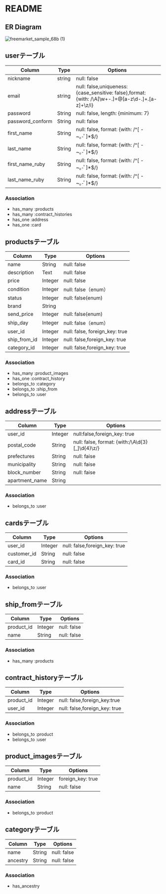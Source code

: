 # README

## ER Diagram

![freemarket_sample_68b (1)](https://user-images.githubusercontent.com/58249300/74335932-9ff70300-4de0-11ea-9829-85890e87775a.png)



## userテーブル
|Column|Type|Options|
|------|----|-------|
|nickname|string|null: false|
|email|string|null: false,uniqueness:{case_sensitive: false},format: {with: /\A[\w+\-.]+@[a-z\d\-.]+\.[a-z]+\z/i}|
|password|String|null: false, length: {minimum: 7}|
|password_conform|String|null: false|
|first_name|String|null: false, format: {with: /^[ -~｡-ﾟ]*$/}|
|last_name|String|null: false, format: {with: /^[ -~｡-ﾟ]*$/}|
|first_name_ruby|String|null: false, format: {with: /^[ -~｡-ﾟ]*$/}|
|last_name_ruby|String|null: false, format: {with: /^[ -~｡-ﾟ]*$/}|

### Association
- has_many :products
- has_many :contract_histories
- has_one  :address
- has_one  :card



## productsテーブル
|Column|Type|Options|
|------|----|-------|
|name|String|null: false|
|description|Text|null: false|
|price|Integer|null: false|
|condition|Integer|null: false（enum）|
|status|Integer|null: false(enum)|
|brand|String|
|send_price|Integer|null: false(enum)|
|ship_day|Integer|null: false（enum）|
|user_id|Integer|null: false, foreign_key: true|
|ship_from_id|Integer|null: false,foreign_key: true|
|category_id|Integer|null: false,foreign_key: true|

### Association
- has_many :product_images
- has_one  :contract_history
- belongs_to :category
- belongs_to :ship_from
- belongs_to :user



## addressテーブル
|Column|Type|Options|
|------|----|-------|
|user_id|Integer|null:false,foreign_key: true|
|postal_code|String|null: false, format: {with:/\A\d{3}[_]\d{4}\z/}|
|prefectures|String|null: faise|
|municipality|String|null: faise|
|block_number|String|null: faise|
|apartment_name|String|

### Association
- belongs_to :user



## cardsテーブル
|Column|Type|Options|
|------|----|-------|
|user_id|Integer|null: false,foreign_key: true|
|customer_id|String|null: false|
|card_id|String|null: false|

### Association
- belongs_to :user



## ship_fromテーブル
|Column|Type|Options|
|------|----|-------|
|product_id|Integer|null: false|
|name|String|null: false|null: false｜

### Association
- has_many :products




## contract_historyテーブル
|Column|Type|Options|
|------|----|-------|
|product_id|Integer|null: false,foreign_key:true|
|user_id|Integer|null: false,foreign_key: true|

### Association
- belongs_to :product
- belongs_to :user



## product_imagesテーブル
|Column|Type|Options|
|------|----|-------|
|product_id|Integer|foreign_key: true|
|name|String|null: false|

### Association
- belongs_to :product




## categoryテーブル
|Column|Type|Options|
|------|----|-------|
|name|String|null: false|
|ancestry|String|null: false|

### Association
- has_ancestry 


